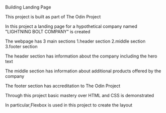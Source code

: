 Building Landing Page

This project is built as part of The Odin Project

In this project a landing page for a hypothetical company named "LIGHTNING BOLT COMPANY" is created

The webpage has 3 main sections
1.header section
2.middle section
3.footer section

The header section has information about the company including the hero text

The middle section has information about additional products offered by the company

The footer section has accreditation to The Odin Project

Through this project basic mastery over HTML and CSS is demonstrated

In particular,Flexbox is used in this project to create the layout